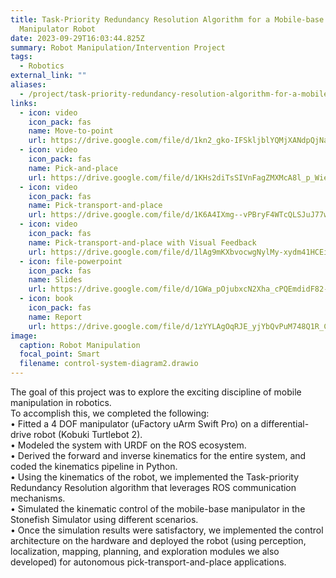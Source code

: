 ```yaml
---
title: Task-Priority Redundancy Resolution Algorithm for a Mobile-base
  Manipulator Robot
date: 2023-09-29T16:03:44.825Z
summary: R﻿obot Manipulation/Intervention Project
tags:
  - Robotics
external_link: ""
aliases:
  - /project/task-priority-redundancy-resolution-algorithm-for-a-mobile-base-manipulator-robot
links:
  - icon: video
    icon_pack: fas
    name: Move-to-point
    url: https://drive.google.com/file/d/1kn2_gko-IFSkljblYQMjXANdpQjNa0rN/view?usp=sharing
  - icon: video
    icon_pack: fas
    name: Pick-and-place
    url: https://drive.google.com/file/d/1KHs2diTsSIVnFagZMXMcA8l_p_WiexcS/view?usp=sharing
  - icon: video
    icon_pack: fas
    name: Pick-transport-and-place
    url: https://drive.google.com/file/d/1K6A4IXmg--vPBryF4WTcQLSJuJ77wXlQ/view?usp=sharing
  - icon: video
    icon_pack: fas
    name: Pick-transport-and-place with Visual Feedback
    url: https://drive.google.com/file/d/1lAg9mKXbvocwgNylMy-xydm41HCEizhB/view?usp=sharing
  - icon: file-powerpoint
    icon_pack: fas
    name: Slides
    url: https://drive.google.com/file/d/1GWa_pOjubxcN2Xha_cPQEmdidF82-esj/view?usp=sharing
  - icon: book
    icon_pack: fas
    name: Report
    url: https://drive.google.com/file/d/1zYYLAgOqRJE_yjYbQvPuM748Q1R_CwFf/view?usp=sharing
image:
  caption: Robot Manipulation
  focal_point: Smart
  filename: control-system-diagram2.drawio
---
```

The goal of this project was to explore the exciting discipline of mobile manipulation in robotics.\
To accomplish this, we completed the following:\
• Fitted a 4 DOF manipulator (uFactory uArm Swift Pro) on a differential-drive robot (Kobuki Turtlebot 2).\
• Modeled the system with URDF on the ROS ecosystem.\
• Derived the forward and inverse kinematics for the entire system, and coded the kinematics pipeline in Python.\
• Using the kinematics of the robot, we implemented the Task-priority Redundancy Resolution algorithm that leverages ROS communication mechanisms.\
• Simulated the kinematic control of the mobile-base manipulator in the Stonefish Simulator using different scenarios.\
• Once the simulation results were satisfactory, we implemented the control architecture on the hardware and deployed the robot (using perception, localization, mapping, planning, and exploration modules we also developed) for autonomous pick-transport-and-place applications.
